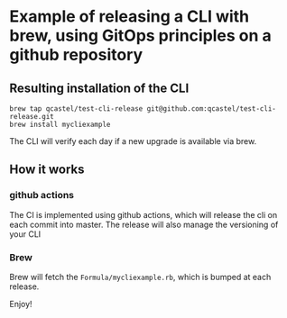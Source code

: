 # Example of releasing a CLI with brew, using GitOps principles on a github repository

## Resulting installation of the CLI

```
brew tap qcastel/test-cli-release git@github.com:qcastel/test-cli-release.git
brew install mycliexample
```

The CLI will verify each day if a new upgrade is available via brew.

## How it works

### github actions

The CI is implemented using github actions, which will release the cli on each commit into master.
The release will also manage the versioning of your CLI

### Brew

Brew will fetch the `Formula/mycliexample.rb`, which is bumped at each release.


Enjoy!
